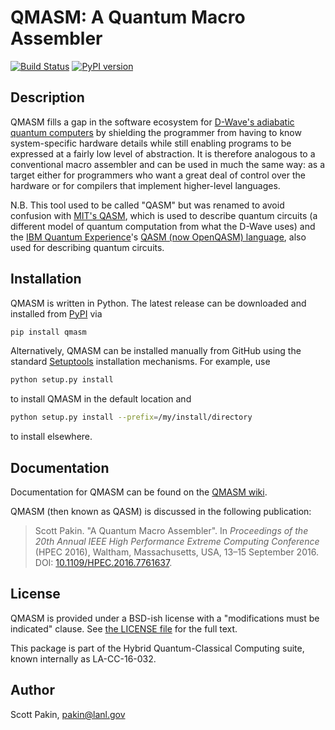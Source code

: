 QMASM: A Quantum Macro Assembler
================================

[![Build Status](https://travis-ci.org/lanl/qmasm.svg?branch=master)](https://travis-ci.org/lanl/qmasm)
[![PyPI version](https://badge.fury.io/py/qmasm.svg)](https://badge.fury.io/py/qmasm)

Description
-----------

QMASM fills a gap in the software ecosystem for [D-Wave's adiabatic quantum computers](http://www.dwavesys.com/) by shielding the programmer from having to know system-specific hardware details while still enabling programs to be expressed at a fairly low level of abstraction.  It is therefore analogous to a conventional macro assembler and can be used in much the same way: as a target either for programmers who want a great deal of control over the hardware or for compilers that implement higher-level languages.

N.B. This tool used to be called "QASM" but was renamed to avoid confusion with [MIT's QASM](http://www.media.mit.edu/quanta/quanta-web/projects/qasm-tools/), which is used to describe quantum circuits (a different model of quantum computation from what the D-Wave uses) and the [IBM Quantum Experience](http://www.research.ibm.com/quantum/)'s [QASM (now OpenQASM) language](https://github.com/QISKit/openqasm), also used for describing quantum circuits.

Installation
------------

QMASM is written in Python.  The latest release can be downloaded and installed from [PyPI](https://pypi.org/project/qmasm/) via
```bash
pip install qmasm
```

Alternatively, QMASM can be installed manually from GitHub using the standard [Setuptools](https://setuptools.readthedocs.io/) installation mechanisms.  For example, use
```bash
python setup.py install
```
to install QMASM in the default location and
```bash
python setup.py install --prefix=/my/install/directory
```
to install elsewhere.

Documentation
-------------

Documentation for QMASM can be found on the [QMASM wiki](https://github.com/lanl/qmasm/wiki).

QMASM (then known as QASM) is discussed in the following publication:

> Scott Pakin. "A Quantum Macro Assembler". In _Proceedings of the 20th Annual IEEE High Performance Extreme Computing Conference_ (HPEC 2016), Waltham, Massachusetts, USA, 13–15 September 2016.  DOI: [10.1109/HPEC.2016.7761637](http://dx.doi.org/10.1109/HPEC.2016.7761637).


License
-------

QMASM is provided under a BSD-ish license with a "modifications must be indicated" clause.  See [the LICENSE file](http://github.com/lanl/qmasm/blob/master/LICENSE.md) for the full text.

This package is part of the Hybrid Quantum-Classical Computing suite, known internally as LA-CC-16-032.

Author
------

Scott Pakin, <pakin@lanl.gov>
